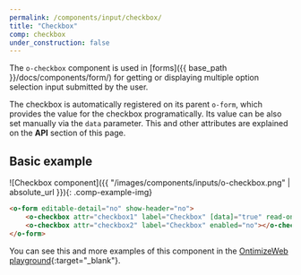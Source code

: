 ```yaml
---
permalink: /components/input/checkbox/
title: "Checkbox"
comp: checkbox
under_construction: false
---
```


The `o-checkbox` component is used in [forms]({{ base_path }}/docs/components/form/) for getting or displaying multiple option selection input submitted by the user.

The checkbox is automatically registered on its parent `o-form`, which provides the value for the checkbox programatically. Its value can be also set manually via the `data` parameter. This and other attributes are explained on the **API** section of this page.

## Basic example
![Checkbox component]({{ "/images/components/inputs/o-checkbox.png" | absolute_url }}){: .comp-example-img}

```html
<o-form editable-detail="no" show-header="no">
    <o-checkbox attr="checkbox1" label="Checkbox" [data]="true" read-only="no" required="yes"></o-checkbox>
    <o-checkbox attr="checkbox2" label="Checkbox" enabled="no"></o-checkbox>
</o-form>
```
You can see this and more examples of this component in the [OntimizeWeb playground](https://try.imatia.com/ontimizeweb/playground/main/inputs/checkbox){:target="_blank"}.
